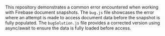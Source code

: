 This repository demonstrates a common error encountered when working with Firebase document snapshots.  The `bug.js` file showcases the error where an attempt is made to access document data before the snapshot is fully populated.  The `bugSolution.js` file provides a corrected version using async/await to ensure the data is fully loaded before access.